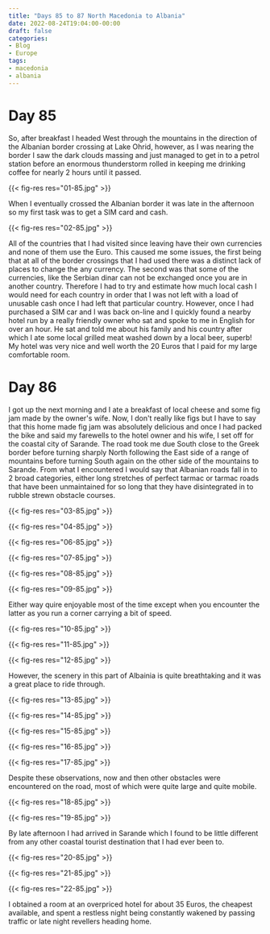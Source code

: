 ```yaml
---
title: "Days 85 to 87 North Macedonia to Albania"
date: 2022-08-24T19:04:00-00:00
draft: false
categories:
- Blog
- Europe
tags:
- macedonia
- albania
---
```


# Day 85
So, after breakfast I headed West through the mountains in the direction of the Albanian border crossing at Lake Ohrid, however, as I was nearing the border I saw the dark clouds massing and just managed to get in to a petrol station before an enormous thunderstorm rolled in keeping me drinking coffee for nearly 2 hours until it passed.

{{< fig-res res="01-85.jpg" >}}

When I eventually crossed the Albanian border it was late in the afternoon so my first task was to get a SIM card and cash. 

{{< fig-res res="02-85.jpg" >}}

All of the countries that I had visited since leaving have their own currencies and none of them use the Euro. This caused me some issues, the first being that at all of the border crossings that I had used there was a distinct lack of places to change the any currency. The second was that some of the currencies, like the Serbian dinar can not be exchanged once you are in another country. Therefore I had to try and estimate how much local cash I would need for each country in order that I was not left with a load of unusable cash once I had left that particular country. However, once I had purchased a SIM car and I was back on-line and I quickly found a nearby hotel run by a really friendly owner who sat and spoke to me in English for over an hour. He sat and told me about his family and his country after which I ate some local grilled meat washed down by a local beer, superb! My hotel was very nice and well worth the 20 Euros that I paid for my large comfortable room. 

# Day 86
 
I got up the next morning and I ate a breakfast of local cheese and some fig jam made by the owner's wife.
Now, I don't really like figs but I have to say that this home made fig jam was absolutely delicious and once I had packed the bike and said my farewells to the hotel owner and his wife, I set off for the coastal city of Sarande. The road took me due South close to the Greek border before turning sharply North following the East side of a range of mountains before turning South again on the other side of the mountains to Sarande. From what I encountered I would say that Albanian roads fall in to 2 broad categories, either long stretches of perfect tarmac or tarmac roads that have been unmaintained for so long that they have disintegrated in to rubble strewn obstacle courses. 
 
{{< fig-res res="03-85.jpg" >}}

{{< fig-res res="04-85.jpg" >}}

{{< fig-res res="06-85.jpg" >}}

{{< fig-res res="07-85.jpg" >}}

{{< fig-res res="08-85.jpg" >}}

{{< fig-res res="09-85.jpg" >}}

Either way quire enjoyable most of the time except when you encounter the latter as you run a corner carrying a bit of speed.

{{< fig-res res="10-85.jpg" >}}

{{< fig-res res="11-85.jpg" >}}

{{< fig-res res="12-85.jpg" >}}

However, the scenery in this part of Albainia is quite breathtaking and it was a great place to ride through.

{{< fig-res res="13-85.jpg" >}}

{{< fig-res res="14-85.jpg" >}}

{{< fig-res res="15-85.jpg" >}}

{{< fig-res res="16-85.jpg" >}}

{{< fig-res res="17-85.jpg" >}}

Despite these observations, now and then other obstacles were encountered on the road, most of which were quite large and quite mobile.
 
{{< fig-res res="18-85.jpg" >}}

{{< fig-res res="19-85.jpg" >}}

By late afternoon I had arrived in Sarande which I found to be little different from any other coastal tourist destination that I had ever been to. 

{{< fig-res res="20-85.jpg" >}}

{{< fig-res res="21-85.jpg" >}}

{{< fig-res res="22-85.jpg" >}}

I obtained a room at an overpriced hotel for about 35 Euros, the cheapest available, and spent a restless night being constantly wakened by passing traffic or late night revellers heading home.